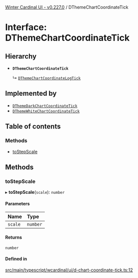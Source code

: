 [Winter Cardinal UI - v0.227.0](../index.md) / DThemeChartCoordinateTick

# Interface: DThemeChartCoordinateTick

## Hierarchy

- **`DThemeChartCoordinateTick`**

  ↳ [`DThemeChartCoordinateLogTick`](DThemeChartCoordinateLogTick.md)

## Implemented by

- [`DThemeDarkChartCoordinateTick`](../classes/DThemeDarkChartCoordinateTick.md)
- [`DThemeWhiteChartCoordinateTick`](../classes/DThemeWhiteChartCoordinateTick.md)

## Table of contents

### Methods

- [toStepScale](DThemeChartCoordinateTick.md#tostepscale)

## Methods

### toStepScale

▸ **toStepScale**(`scale`): `number`

#### Parameters

| Name | Type |
| :------ | :------ |
| `scale` | `number` |

#### Returns

`number`

#### Defined in

[src/main/typescript/wcardinal/ui/d-chart-coordinate-tick.ts:12](https://github.com/winter-cardinal/winter-cardinal-ui/blob/v0.227.0/src/main/typescript/wcardinal/ui/d-chart-coordinate-tick.ts#L12)
